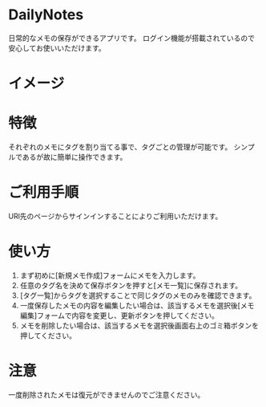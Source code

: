 # DailyNotes
 
日常的なメモの保存ができるアプリです。
ログイン機能が搭載されているので安心してお使いいただけます。
 
# イメージ
 

 
# 特徴
 
それぞれのメモにタグを割り当てる事で、タグごとの管理が可能です。
シンプルであるが故に簡単に操作できます。
 
# ご利用手順
 
URl先のページからサインインすることによりご利用いただけます。
 

# 使い方
 
1. まず初めに[新規メモ作成]フォームにメモを入力します。
2. 任意のタグ名を決めて保存ボタンを押すと[メモ一覧]に保存されます。
3. [タグ一覧]からタグを選択することで同じタグのメモのみを確認できます。
4. 一度保存したメモの内容を編集したい場合は、該当するメモを選択後[メモ編集]フォームで内容を変更し、更新ボタンを押してください。
5. メモを削除したい場合は、該当するメモを選択後画面右上のゴミ箱ボタンを押してください。

 
# 注意
 
一度削除されたメモは復元ができませんのでご注意ください。
 